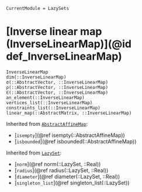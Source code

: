 ```@meta
CurrentModule = LazySets
```

# [Inverse linear map (InverseLinearMap)](@id def_InverseLinearMap)

```@docs
InverseLinearMap
dim(::InverseLinearMap)
σ(::AbstractVector, ::InverseLinearMap)
ρ(::AbstractVector, ::InverseLinearMap)
∈(::AbstractVector, ::InverseLinearMap)
an_element(::InverseLinearMap)
vertices_list(::InverseLinearMap)
constraints_list(::InverseLinearMap)
linear_map(::AbstractMatrix, ::InverseLinearMap)
```
Inherited from [`AbstractAffineMap`](@ref):
* [`isempty`](@ref isempty(::AbstractAffineMap))
* [`isbounded`](@ref isbounded(::AbstractAffineMap))

Inherited from [`LazySet`](@ref):
* [`norm`](@ref norm(::LazySet, ::Real))
* [`radius`](@ref radius(::LazySet, ::Real))
* [`diameter`](@ref diameter(::LazySet, ::Real))
* [`singleton_list`](@ref singleton_list(::LazySet))
